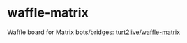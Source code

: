 # waffle-matrix

Waffle board for Matrix bots/bridges: [turt2live/waffle-matrix](https://waffle.io/turt2live/waffle-matrix)
